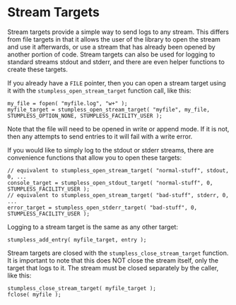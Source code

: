 # Stream Targets

Stream targets provide a simple way to send logs to any stream. This differs
from file targets in that it allows the user of the library to open the stream
and use it afterwards, or use a stream that has already been opened by another
portion of code. Stream targets can also be used for logging to standard streams
stdout and stderr, and there are even helper functions to create these targets.

If you already have a `FILE` pointer, then you can open a stream target using it
with the `stumpless_open_stream_target` function call, like this:

    my_file = fopen( "myfile.log", "w+" );
    myfile_target = stumpless_open_stream_target( "myfile", my_file, STUMPLESS_OPTION_NONE, STUMPLESS_FACILITY_USER );

Note that the file will need to be opened in write or append mode. If it is not,
then any attempts to send entries to it will fail with a write error.

If you would like to simply log to the stdout or stderr streams, there are
convenience functions that allow you to open these targets:

    // equivalent to stumpless_open_stream_target( "normal-stuff", stdout, 0, ...
    console_target = stumpless_open_stdout_target( "normal-stuff", 0, STUMPLESS_FACILITY_USER );
    // equivalent to stumpless_open_stream_target( "bad-stuff", stderr, 0, ...
    error_target = stumpless_open_stderr_target( "bad-stuff", 0, STUMPLESS_FACILITY_USER );

Logging to a stream target is the same as any other target:

    stumpless_add_entry( myfile_target, entry );

Stream targets are closed with the `stumpless_close_stream_target` function. It
is important to note that this does NOT close the stream itself, only the target
that logs to it. The stream must be closed separately by the caller, like this:

    stumpless_close_stream_target( myfile_target );
    fclose( myfile );
